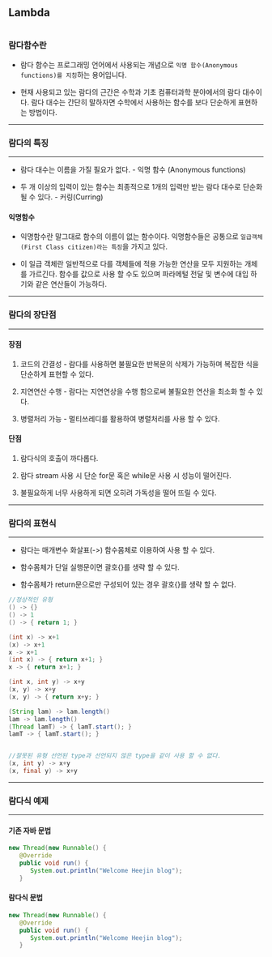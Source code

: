 #
## Lambda
#

### 람다함수란
* 람다 함수는 프로그래밍 언어에서 사용되는 개념으로 `익명 함수(Anonymous functions)를 지칭`하는 용어입니다.

* 현재 사용되고 있는 람다의 근간은 수학과 기초 컴퓨터과학 분야에서의 람다 대수이다. 람다 대수는 간단히 말하자면 수학에서 사용하는 함수를 보다 단순하게 표현하는 방법이다.
---
### 람다의 특징
---

* 람다 대수는 이름을 가질 필요가 없다. - 익명 함수 (Anonymous functions)

* 두 개 이상의 입력이 있는 함수는 최종적으로 1개의 입력만 받는 람다 대수로 단순화 될 수 있다. - 커링(Curring)

#### 익명함수

* 익명함수란 말그대로 함수의 이름이 없는 함수이다. 익명함수들은 공통으로 `일급객체(First Class citizen)라는 특징`을 가지고 있다. 

* 이 일급 객체란 일반적으로 다를 객체들에 적용 가능한 연산을 모두 지원하는 개체를 가르긴다. 함수를 값으로 사용 할 수도 있으며 파라메털 전달 및 변수에 대입 하기와 같은 연산들이 가능하다.
---
### 람다의 장단점
---
#### 장점

1. 코드의 간결성 - 람다를 사용하면 불필요한 반복문의 삭제가 가능하며 복잡한 식을 단순하게 표현할 수 있다.

2. 지연연산 수행 - 람다는 지연연상을 수행 함으로써 불필요한 연산을 최소화 할 수 있다.

3. 병렬처리 가능 - 멀티쓰레디를 활용하여 병렬처리를 사용 할 수 있다.

#### 단점

1. 람다식의 호출이 까다롭다.

2. 람다 stream 사용 시 단순 for문 혹은 while문 사용 시 성능이 떨어진다.

3. 불필요하게 너무 사용하게 되면 오히려 가독성을 떨어 뜨릴 수 있다.
---
### 람다의 표현식
---
* 람다는 매개변수 화살표(->) 함수몸체로 이용하여 사용 할 수 있다.

* 함수몸체가 단일 실행문이면 괄호{}를 생략 할 수 있다.

* 함수몸체가 return문으로만 구성되어 있는 경우 괄호{}를 생략 할 수 없다.

```java
//정상적인 유형
() -> {}
() -> 1
() -> { return 1; }

(int x) -> x+1
(x) -> x+1
x -> x+1
(int x) -> { return x+1; }
x -> { return x+1; }

(int x, int y) -> x+y
(x, y) -> x+y
(x, y) -> { return x+y; }

(String lam) -> lam.length()
lam -> lam.length()
(Thread lamT) -> { lamT.start(); }
lamT -> { lamT.start(); }


//잘못된 유형 선언된 type과 선언되지 않은 type을 같이 사용 할 수 없다.
(x, int y) -> x+y
(x, final y) -> x+y  
```
---
### 람다식 예제
---
#### 기존 자바 문법
```java
new Thread(new Runnable() {
   @Override
   public void run() { 
      System.out.println("Welcome Heejin blog"); 
   }
```

#### 람다식 문법
```java
new Thread(new Runnable() {
   @Override
   public void run() { 
      System.out.println("Welcome Heejin blog"); 
   }
```
